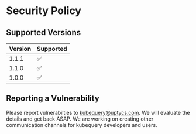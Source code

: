 # Security Policy

## Supported Versions

| Version | Supported          |
| ------- | ------------------ |
| 1.1.1   | :white_check_mark: |
| 1.1.0   | :white_check_mark: |
| 1.0.0   | :white_check_mark: |

## Reporting a Vulnerability

Please report vulnerabilties to [kubequery@uptycs.com](mailto:kubequery@uptycs.com).
We will evaluate the details and get back ASAP.
We are working on creating other communication channels for kubequery developers and users.
